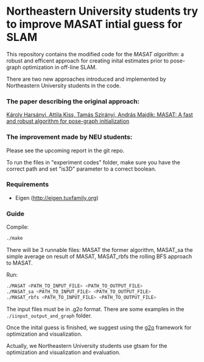 Northeastern University students try to improve
MASAT intial guess for SLAM
============================================
This repository contains the modified code for the *MASAT algorithm*: a robust and efficent approach for creating inital estimates prior to pose-graph optimization in off-line SLAM. 

There are two new approaches introduced and implemented by Northeastern University students in the code.

### The paper describing the original approach:
[Károly Harsányi, Attila Kiss, Tamás Szirányi, András Majdik: MASAT: A fast and robust algorithm for pose-graph initialization](https://www.sciencedirect.com/science/article/pii/S0167865519303241)

### The improvement made by NEU students:
Please see the upcoming report in the git repo.

To run the files in "experiment codes" folder, make sure you have the correct path and set "is3D" parameter to a correct boolean.


### Requirements
- Eigen (http://eigen.tuxfamily.org)

### Guide
Compile:
```sh
./make
```

There will be 3 runnable files:
MASAT the former algorithm,
MASAT_sa the simple average on result of MASAT,
MASAT_rbfs the rolling BFS approach to MASAT.


Run:
```sh
./MASAT <PATH_TO_INPUT_FILE> <PATH_TO_OUTPUT_FILE>
./MASAT_sa <PATH_TO_INPUT_FILE> <PATH_TO_OUTPUT_FILE>
./MASAT_rbfs <PATH_TO_INPUT_FILE> <PATH_TO_OUTPUT_FILE>
```



The input files must be in .g2o format. There are some examples in the ```./iinput_output_and_graph``` folder.

Once the inital guess is finished, we suggest using the [g2o](https://github.com/RainerKuemmerle/g2o) framework for optimization and visualization.

Actually, we Northeastern University students use gtsam for the optimization and visualization and evaluation.
